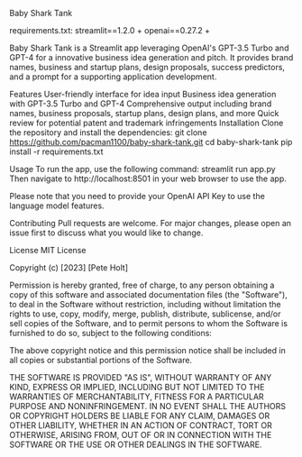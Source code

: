 Baby Shark Tank

requirements.txt:
streamlit==1.2.0 +
openai==0.27.2 + 

Baby Shark Tank is a Streamlit app leveraging OpenAI's GPT-3.5 Turbo and GPT-4 for a innovative business idea generation and pitch. It provides brand names, business and startup plans, design proposals, success predictors, and a prompt for a supporting application development.

Features
User-friendly interface for idea input
Business idea generation with GPT-3.5 Turbo and GPT-4
Comprehensive output including brand names, business proposals, startup plans, design plans, and more
Quick review for potential patent and trademark infringements
Installation
Clone the repository and install the dependencies:
git clone https://github.com/pacman1100/baby-shark-tank.git
cd baby-shark-tank
pip install -r requirements.txt

Usage
To run the app, use the following command:
streamlit run app.py
Then navigate to http://localhost:8501 in your web browser to use the app.

Please note that you need to provide your OpenAI API Key to use the language model features.

Contributing
Pull requests are welcome. For major changes, please open an issue first to discuss what you would like to change.

License
MIT License

Copyright (c) [2023] [Pete Holt]

Permission is hereby granted, free of charge, to any person obtaining a copy
of this software and associated documentation files (the "Software"), to deal
in the Software without restriction, including without limitation the rights
to use, copy, modify, merge, publish, distribute, sublicense, and/or sell
copies of the Software, and to permit persons to whom the Software is
furnished to do so, subject to the following conditions:

The above copyright notice and this permission notice shall be included in all
copies or substantial portions of the Software.

THE SOFTWARE IS PROVIDED "AS IS", WITHOUT WARRANTY OF ANY KIND, EXPRESS OR
IMPLIED, INCLUDING BUT NOT LIMITED TO THE WARRANTIES OF MERCHANTABILITY,
FITNESS FOR A PARTICULAR PURPOSE AND NONINFRINGEMENT. IN NO EVENT SHALL THE
AUTHORS OR COPYRIGHT HOLDERS BE LIABLE FOR ANY CLAIM, DAMAGES OR OTHER
LIABILITY, WHETHER IN AN ACTION OF CONTRACT, TORT OR OTHERWISE, ARISING FROM,
OUT OF OR IN CONNECTION WITH THE SOFTWARE OR THE USE OR OTHER DEALINGS IN THE
SOFTWARE.